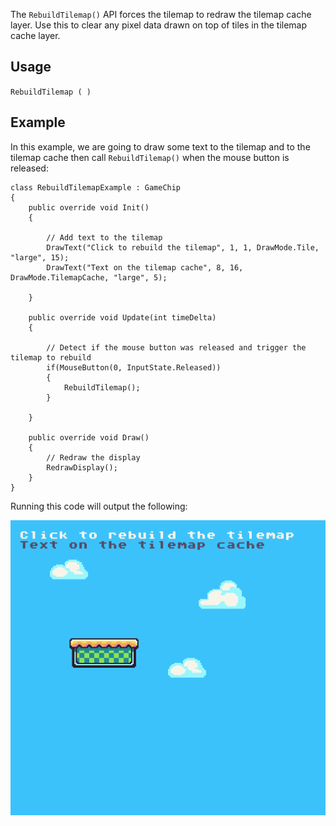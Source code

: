 The `RebuildTilemap()` API forces the tilemap to redraw the tilemap cache layer. Use this to clear any pixel data drawn on top of tiles in the tilemap cache layer.

## Usage

`RebuildTilemap ( )`

## Example

In this example, we are going to draw some text to the tilemap and to the tilemap cache then call `RebuildTilemap()` when the mouse button is released:

    class RebuildTilemapExample : GameChip
    {
        public override void Init()
        { 

            // Add text to the tilemap
            DrawText("Click to rebuild the tilemap", 1, 1, DrawMode.Tile, "large", 15);
            DrawText("Text on the tilemap cache", 8, 16, DrawMode.TilemapCache, "large", 5);

        }

        public override void Update(int timeDelta)
        { 

            // Detect if the mouse button was released and trigger the tilemap to rebuild
            if(MouseButton(0, InputState.Released))
            {
                RebuildTilemap();
            }

        }

        public override void Draw()
        { 
            // Redraw the display
            RedrawDisplay();
        }
    }

Running this code will output the following:

![image alt text](images/RebuildTilemapOutput_image_0.png)


